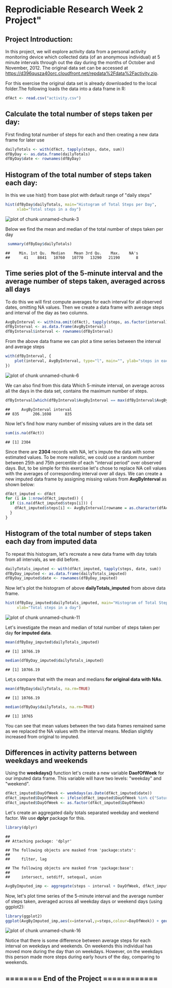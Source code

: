 # Reprodiciable Research Week 2 Project"



## Project Introduction:

In this project, we will explore activity data from a personal activity monitoring device which collected data (of an anonymous individual) at 5 minute intervals through out the day during the months of October and November, 2012. The original data set can be accessed at  <https://d396qusza40orc.cloudfront.net/repdata%2Fdata%2Factivity.zip>.

For this exercise the original data set is already downloaded to the local folder.The following loads the data into a data frame in R:


```r
dfAct <- read.csv("activity.csv")
```

## Calculate the total number of steps taken per day:
First finding total number of steps for each and then creating a new data frame for later use


```r
dailyTotals <- with(dfAct, tapply(steps, date, sum))
dfByDay <- as.data.frame(dailyTotals)
dfByDay$date <- rownames(dfByDay)
```

## Histogram of the total number of steps taken each day:
In this we use hist() from base plot with default range of "daily steps"


```r
hist(dfByDay$dailyTotals, main="Histogram of Total Steps per Day", 
     xlab="Total steps in a day")
```

![plot of chunk unnamed-chunk-3](figure/unnamed-chunk-3-1.png)

Below we find the mean and median of the total number of steps taken per day

```r
 summary(dfByDay$dailyTotals)
```

```
##    Min. 1st Qu.  Median    Mean 3rd Qu.    Max.    NA's 
##      41    8841   10760   10770   13290   21190       8
```

## Time series plot of the 5-minute interval and the average number of steps taken, averaged across all days
To do this we will first compute averages for each interval for all observed dates, omitting NA values. Then we create a data frame with average steps and interval of the day as two columns.


```r
AvgByInterval <- with(na.omit(dfAct), tapply(steps, as.factor(interval), mean))
dfByInterval <- as.data.frame(AvgByInterval)
dfByInterval$interval <- rownames(dfByInterval)
```

From the above data frame we can plot a time series between the interval and average steps


```r
with(dfByInterval, {
	plot(interval, AvgByInterval, type="l", main="", ylab="steps in each interval", xlab = "")
})
```

![plot of chunk unnamed-chunk-6](figure/unnamed-chunk-6-1.png)

We can also find from this data Which 5-minute interval, on average across all the days in the data set, contains the maximum number of steps.


```r
dfByInterval[which(dfByInterval$AvgByInterval == max(dfByInterval$AvgByInterval)), ]
```

```
##     AvgByInterval interval
## 835      206.1698      835
```

Now let's find how many number of missing values are in the data set


```r
sum(is.na(dfAct))
```

```
## [1] 2304
```

Since there are **2304** records with NA, let's impute the data with some estimated values. To be more realistic, we could use a random number between 25th and 75th percentile of each "interval period" over observed days. But, to be simple for this exercise let's chose to replace NA cell values with the averages of corresponding interval over all days. We can create a new imputed data frame by assigning missing values from  **AvgByInterval** as shown below:


```r
dfAct_imputed <- dfAct
for (i in 1:nrow(dfAct_imputed)) {
  if (is.na(dfAct_imputed$steps[i])) {
	dfAct_imputed$steps[i] <- AvgByInterval[rowname = as.character(dfAct_imputed$interval[i])]
  }
}
```

## Histogram of the total number of steps taken each day **from imputed data**
To repeat this histogram, let's recreate a new data frame with day totals from all intervals, as we did before.


```r
dailyTotals_imputed <- with(dfAct_imputed, tapply(steps, date, sum))
dfByDay_imputed <- as.data.frame(dailyTotals_imputed)
dfByDay_imputed$date <- rownames(dfByDay_imputed)
```

Now let's plot the histogram of above **dailyTotals_imputed** from above data frame.


```r
hist(dfByDay_imputed$dailyTotals_imputed, main="Histogram of Total Steps per Day", 
     xlab="Total steps in a day")
```

![plot of chunk unnamed-chunk-11](figure/unnamed-chunk-11-1.png)

Let's investigate the mean and median of total number of steps taken per day **for imputed data**.


```r
mean(dfByDay_imputed$dailyTotals_imputed)
```

```
## [1] 10766.19
```

```r
median(dfByDay_imputed$dailyTotals_imputed)
```

```
## [1] 10766.19
```

Let;s compare that with the mean and medians **for original data with NAs**. 


```r
mean(dfByDay$dailyTotals, na.rm=TRUE)
```

```
## [1] 10766.19
```

```r
median(dfByDay$dailyTotals, na.rm=TRUE)
```

```
## [1] 10765
```

You can see that mean values between the two data frames remained same as we replaced the NA values with the interval means. Median slightly increased from original to imputed. 


## Differences in activity patterns between weekdays and weekends

Using the **weekdays()** function let's create a new variable **DaofOfWeek** for our imputed data frame. This variable will have two levels: "weekday" and "weekend".


```r
dfAct_imputed$DayOfWeek <- weekdays(as.Date(dfAct_imputed$date))
dfAct_imputed$DayOfWeek <- ifelse(dfAct_imputed$DayOfWeek %in% c("Saturday", "Sunday"), "weekend", "weekday")
dfAct_imputed$DayOfWeek <- as.factor(dfAct_imputed$DayOfWeek)
```

Let's create an aggregated daily totals separated weekday and weekend factor. We use **dplyr** package for this.


```r
library(dplyr)
```

```
## 
## Attaching package: 'dplyr'
```

```
## The following objects are masked from 'package:stats':
## 
##     filter, lag
```

```
## The following objects are masked from 'package:base':
## 
##     intersect, setdiff, setequal, union
```

```r
AvgByImputed_imp <- aggregate(steps ~ interval + DayOfWeek, dfAct_imputed, mean)
```

Now, let's plot time series of the 5-minute interval and the average number of steps taken, averaged across all weekday days or weekend days (using ggplot2):


```r
library(ggplot2)
ggplot(AvgByImputed_imp,aes(x=interval,y=steps,colour=DayOfWeek)) + geom_line() + facet_wrap( ~ DayOfWeek, nrow = 2)
```

![plot of chunk unnamed-chunk-16](figure/unnamed-chunk-16-1.png)

Notice that there is some difference between average steps for each interval on weekdays and weekends. On weekends this individual has moved more during the day than on weekdays. However, on the weekdays this person made more steps during early hours of the day, comparing to weekends.

## ======== End of the Project ============  
